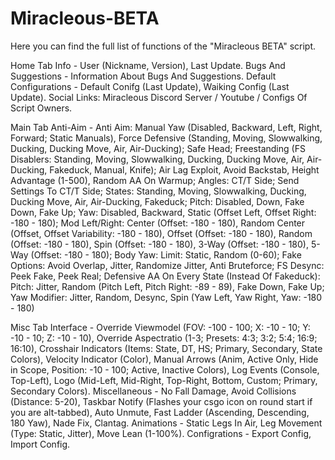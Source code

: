 # Miracleous-BETA
Here you can find the full list of functions of the "Miracleous BETA" script.

Home Tab
Info - User (Nickname, Version), Last Update.
Bugs And Suggestions - Information About Bugs And Suggestions.
Default Configurations - Default Conifg (Last Update), Waiking Config (Last Update).
Social Links: Miracleous Discord Server / Youtube / Configs Of Script Owners.

Main Tab
Anti-Aim - Anti Aim: Manual Yaw (Disabled, Backward, Left, Right, Forward; Static Manuals), Force Defensive (Standing, Moving, Slowwalking, Ducking, Ducking Move, Air, Air-Ducking); Safe Head; Freestanding (FS Disablers: Standing, Moving, Slowwalking, Ducking, Ducking Move, Air, Air-Ducking, Fakeduck, Manual, Knife); Air Lag Exploit, Avoid Backstab, Height Advantage (1-500), Random AA On Warmup; Angles: CT/T Side; Send Settings To CT/T Side; States: Standing, Moving, Slowwalking, Ducking, Ducking Move, Air, Air-Ducking, Fakeduck; Pitch: Disabled, Down, Fake Down, Fake Up; Yaw: Disabled, Backward, Static (Offset Left, Offset Right: -180 - 180); Mod Left/Right: Center (Offset: -180 - 180), Random Center (Offset, Offset Variability: -180 - 180), Offset (Offset: -180 - 180), Random (Offset: -180 - 180), Spin (Offset: -180 - 180), 3-Way (Offset: -180 - 180), 5-Way (Offset: -180 - 180); Body Yaw: Limit: Static, Random (0-60); Fake Options: Avoid Overlap, Jitter, Randomize Jitter, Anti Bruteforce; FS Desync: Peek Fake, Peek Real; Defensive AA On Every State (Instead Of Fakeduck): Pitch: Jitter, Random (Pitch Left, Pitch Right: -89 - 89), Fake Down, Fake Up; Yaw Modifier: Jitter, Random, Desync, Spin (Yaw Left, Yaw Right, Yaw: -180 - 180)

Misc Tab
Interface - Override Viewmodel (FOV: -100 - 100; X: -10 - 10; Y: -10 - 10; Z: -10 - 10), Override Aspectratio (1-3; Presets: 4:3; 3:2; 5:4; 16:9; 16:10), Crosshair Indicators (Items: State, DT, HS; Primary, Secondary, State Colors), Velocity Indicator (Color), Manual Arrows (Anim, Active Only, Hide in Scope, Position: -10 - 100; Active, Inactive Colors), Log Events (Console, Top-Left), Logo (Mid-Left, Mid-Right, Top-Right, Bottom, Custom; Primary, Secondary Colors).
Miscellaneous - No Fall Damage, Avoid Collisions (Distance: 5-20), Taskbar Notify (Flashes your csgo icon on round start if you are alt-tabbed), Auto Unmute, Fast Ladder (Ascending, Descending, 180 Yaw), Nade Fix, Clantag.
Animations - Static Legs In Air, Leg Movement (Type: Static, Jitter), Move Lean (1-100%).
Configrations - Export Config, Import Config.
